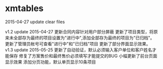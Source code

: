 # xmtables
2015-04-27 update
clear files

v1.2 update 2015-04-27
更新合同内容针对用户部分屏蔽
更新了项目类型，将原来未全部存为最终的项目设置为"进行中",添加全部存为最终的项目为"已归档"。
更新了管理员帐号可查看"进行中"和"已归档"项目
更新了部分界面显示效果。
v1.3 update 2015-05-25
更新了自动验证，默认必须输入客户单位和客户姓名才能保存
修复了方案售价和最终售价必须填写才能提交的BUG
小幅更新了前台页面显示效果
添加分页功能，默认单页显示10条项目
